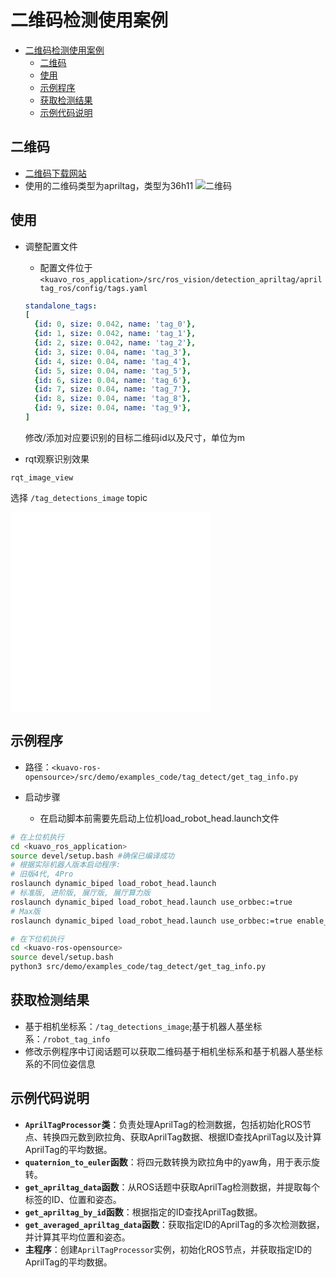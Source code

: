 # 二维码检测使用案例

- [二维码检测使用案例](#二维码检测使用案例)
  - [二维码](#二维码)
  - [使用](#使用)
  - [示例程序](#示例程序)
  - [获取检测结果](#获取检测结果)
  - [示例代码说明](#示例代码说明)

## 二维码
- [二维码下载网站](https://chev.me/arucogen/)
- 使用的二维码类型为apriltag，类型为36h11
![二维码](images/二维码.png)

## 使用
- 调整配置文件
  - 配置文件位于 `<kuavo_ros_application>/src/ros_vision/detection_apriltag/apriltag_ros/config/tags.yaml`
  ```yaml
  standalone_tags:
  [
    {id: 0, size: 0.042, name: 'tag_0'},
    {id: 1, size: 0.042, name: 'tag_1'},
    {id: 2, size: 0.042, name: 'tag_2'},
    {id: 3, size: 0.04, name: 'tag_3'},
    {id: 4, size: 0.04, name: 'tag_4'},
    {id: 5, size: 0.04, name: 'tag_5'},
    {id: 6, size: 0.04, name: 'tag_6'},
    {id: 7, size: 0.04, name: 'tag_7'},
    {id: 8, size: 0.04, name: 'tag_8'},
    {id: 9, size: 0.04, name: 'tag_9'},
  ]
  ```
  修改/添加对应要识别的目标二维码id以及尺寸，单位为m

- rqt观察识别效果

```
rqt_image_view
```
选择 `/tag_detections_image` topic

<iframe src="//player.bilibili.com/player.html?isOutside=true&aid=113667282572395&bvid=BV1d1k7YWE6g&cid=27387363930&p=1" 
        width="320" height="320" 
        scrolling="no" border="0" frameborder="no" framespacing="0" allowfullscreen="true">
</iframe>

## 示例程序
- 路径：`<kuavo-ros-opensource>/src/demo/examples_code/tag_detect/get_tag_info.py`

- 启动步骤
  - 在启动脚本前需要先启动上位机load_robot_head.launch文件
  
```bash
# 在上位机执行
cd <kuavo_ros_application>
source devel/setup.bash #确保已编译成功
# 根据实际机器人版本启动程序:
# 旧版4代, 4Pro
roslaunch dynamic_biped load_robot_head.launch
# 标准版, 进阶版, 展厅版, 展厅算力版
roslaunch dynamic_biped load_robot_head.launch use_orbbec:=true
# Max版
roslaunch dynamic_biped load_robot_head.launch use_orbbec:=true enable_wrist_camera:=true
```

```bash
# 在下位机执行
cd <kuavo-ros-opensource>
source devel/setup.bash
python3 src/demo/examples_code/tag_detect/get_tag_info.py
```

## 获取检测结果
- 基于相机坐标系：`/tag_detections_image`;基于机器人基坐标系：`/robot_tag_info`
- 修改示例程序中订阅话题可以获取二维码基于相机坐标系和基于机器人基坐标系的不同位姿信息

## 示例代码说明

- **`AprilTagProcessor`类**：负责处理AprilTag的检测数据，包括初始化ROS节点、转换四元数到欧拉角、获取AprilTag数据、根据ID查找AprilTag以及计算AprilTag的平均数据。
- **`quaternion_to_euler`函数**：将四元数转换为欧拉角中的yaw角，用于表示旋转。
- **`get_apriltag_data`函数**：从ROS话题中获取AprilTag检测数据，并提取每个标签的ID、位置和姿态。
- **`get_apriltag_by_id`函数**：根据指定的ID查找AprilTag数据。
- **`get_averaged_apriltag_data`函数**：获取指定ID的AprilTag的多次检测数据，并计算其平均位置和姿态。
- **主程序**：创建`AprilTagProcessor`实例，初始化ROS节点，并获取指定ID的AprilTag的平均数据。